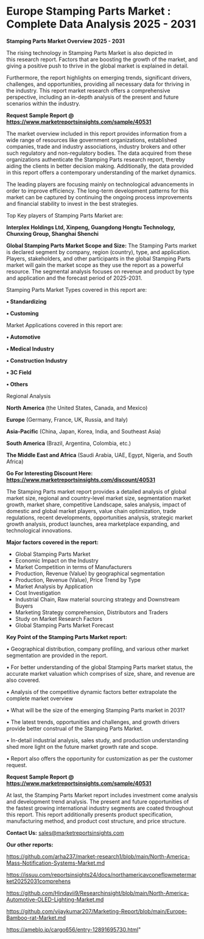 # Europe Stamping Parts Market : Complete Data Analysis 2025 - 2031

<Strong> Stamping Parts Market Overview 2025 - 2031</strong>

The rising technology in Stamping Parts Market is also depicted in this research report. Factors that are boosting the growth of the market, and giving a positive push to thrive in the global market is explained in detail.

Furthermore, the report highlights on emerging trends, significant drivers, challenges, and opportunities, providing all necessary data for thriving in the industry. This report market research offers a comprehensive perspective, including an in-depth analysis of the present and future scenarios within the industry.

<strong>Request Sample Report @ <a href=https://www.marketreportsinsights.com/sample/40531>https://www.marketreportsinsights.com/sample/40531</a></strong>

The market overview included in this report provides information from a wide range of resources like government organizations, established companies, trade and industry associations, industry brokers and other such regulatory and non-regulatory bodies. The data acquired from these organizations authenticate the Stamping Parts research report, thereby aiding the clients in better decision making. Additionally, the data provided in this report offers a contemporary understanding of the market dynamics.

The leading players are focusing mainly on technological advancements in order to improve efficiency. The long-term development patterns for this market can be captured by continuing the ongoing process improvements and financial stability to invest in the best strategies.

Top Key players of Stamping Parts Market are:

<strong>Interplex Holdings Ltd, Xinpeng, Guangdong Hongtu Technology, Chunxing Group, Shanghai Shenchi</strong>

<strong><b>Global Stamping Parts Market Scope and Size:</b></strong>
The Stamping Parts market is declared segment by company, region (country), type, and application. Players, stakeholders, and other participants in the global Stamping Parts market will gain the market scope as they use the report as a powerful resource. The segmental analysis focuses on revenue and product by type and application and the forecast period of 2025-2031.

Stamping Parts Market Types covered in this report are:

<strong>•  Standardizing

•  Customing</strong>

Market Applications covered in this report are:

<strong>•  Automotive

•  Medical Industry

•  Construction Industry

•  3C Field

•  Others</strong> 

Regional Analysis

<strong>North America</strong> (the United States, Canada, and Mexico)

<strong>Europe</strong> (Germany, France, UK, Russia, and Italy)

<strong>Asia-Pacific</strong> (China, Japan, Korea, India, and Southeast Asia)

<strong>South America</strong> (Brazil, Argentina, Colombia, etc.)

<strong>The Middle East and Africa</strong> (Saudi Arabia, UAE, Egypt, Nigeria, and South Africa)

<strong>Go For Interesting Discount Here: <a href=https://www.marketreportsinsights.com/discount/40531>https://www.marketreportsinsights.com/discount/40531</a></strong>

The Stamping Parts market report provides a detailed analysis of global market size, regional and country-level market size, segmentation market growth, market share, competitive Landscape, sales analysis, impact of domestic and global market players, value chain optimization, trade regulations, recent developments, opportunities analysis, strategic market growth analysis, product launches, area marketplace expanding, and technological innovations.

<strong><b>Major factors covered in the report:</b></strong>
<ul>
  <li>Global Stamping Parts Market </li>
  <li>Economic Impact on the Industry</li>
  <li>Market Competition in terms of Manufacturers</li>
  <li>Production, Revenue (Value) by geographical segmentation</li>
  <li>Production, Revenue (Value), Price Trend by Type</li>
  <li>Market Analysis by Application</li>
  <li>Cost Investigation</li>
  <li>Industrial Chain, Raw material sourcing strategy and Downstream Buyers</li>
  <li>Marketing Strategy comprehension, Distributors and Traders</li>
  <li>Study on Market Research Factors</li>
  <li>Global Stamping Parts Market Forecast</li>
</ul>

<strong><b>Key Point of the Stamping Parts Market report:</b></strong>

• Geographical distribution, company profiling, and various other market segmentation are provided in the report.

• For better understanding of the global Stamping Parts market status, the accurate market valuation which comprises of size, share, and revenue are also covered.

• Analysis of the competitive dynamic factors better extrapolate the complete market overview

• What will be the size of the emerging Stamping Parts market in 2031?

• The latest trends, opportunities and challenges, and growth drivers provide better construal of the Stamping Parts Market.

• In-detail industrial analysis, sales study, and production understanding shed more light on the future market growth rate and scope.

• Report also offers the opportunity for customization as per the customer request.

<strong>Request Sample Report @ <a href=https://www.marketreportsinsights.com/sample/40531>https://www.marketreportsinsights.com/sample/40531</a></strong>

At last, the Stamping Parts Market report includes investment come analysis and development trend analysis. The present and future opportunities of the fastest growing international industry segments are coated throughout this report. This report additionally presents product specification, manufacturing method, and product cost structure, and price structure.

<strong>Contact Us:</strong>
sales@marketreportsinsights.com

<strong>Our other reports:</strong>

<a href=https://github.com/arha237/market-research1/blob/main/North-America-Mass-Notification-Systems-Market.md>https://github.com/arha237/market-research1/blob/main/North-America-Mass-Notification-Systems-Market.md</a>

<a href=https://issuu.com/reportsinsights24/docs/northamericavconeflowmetermarket20252031comprehens>https://issuu.com/reportsinsights24/docs/northamericavconeflowmetermarket20252031comprehens</a>

<a href=https://github.com/Hindavii9/Researchinsight/blob/main/North-America-Automotive-OLED-Lighting-Market.md>https://github.com/Hindavii9/Researchinsight/blob/main/North-America-Automotive-OLED-Lighting-Market.md</a>

<a href=https://github.com/vijaykumar207/Marketing-Report/blob/main/Europe-Bamboo-rat-Market.md>https://github.com/vijaykumar207/Marketing-Report/blob/main/Europe-Bamboo-rat-Market.md</a>

<a href=https://ameblo.jp/cargo656/entry-12891695730.html>https://ameblo.jp/cargo656/entry-12891695730.html</a>"
